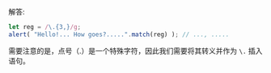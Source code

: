 
解答:

```js run
let reg = /\.{3,}/g;
alert( "Hello!... How goes?.....".match(reg) ); // ..., .....
```

需要注意的是，点号（.）是一个特殊字符，因此我们需要将其转义并作为 `\.` 插入语句。

